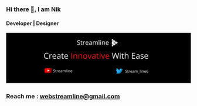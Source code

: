 ### Hi there 👋, I am Nik
#### Developer | Designer
![Developer | Designer](https://github.com/Streamline6/Streamline6/blob/main/Untitled%20design.png)

### Reach me : webstreamline@gmail.com

